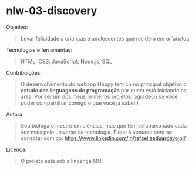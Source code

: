 # nlw-03-discovery
Objetivo:
> Levar felicidade à crianças e adolescentes que residem em orfanatos

Tecnologias e ferramentas:
> HTML;
> CSS;
> JavaScript;
> Node.js;
> SQL

Contribuições:
> O desenvolvimento do webapp Happy tem como principal objetivo o <strong> estudo das linguagens de programação </strong> por quem está iniciando na área. Por ser um dos meus primeiros projetos, agradeço se você puder compartilhar comigo o que você já sabe!:)

Autora: 
> Sou bióloga e mestre em ciências, mas que têm se apaixonado cada vez mais pelo universo da tecnologia.
> Fique à vontade para se conectar comigo: <https://www.linkedin.com/in/rafaellaeduardavolpi/>

Licença:
> O projeto está sob a lincença MIT.
